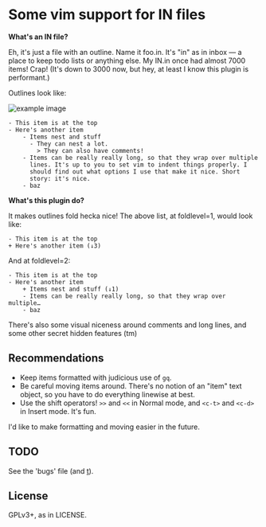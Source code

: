 Some vim support for IN files
=============================

**What's an IN file?**

Eh, it's just a file with an outline. Name it foo.in. It's "in" as in inbox
— a place to keep todo lists or anything else. My IN.in once had almost 7000
items! Crap! (It's down to 3000 now, but hey, at least I know this plugin
is performant.)

Outlines look like:

![example image](https://i.imgur.com/HrmuUgV.png)

    - This item is at the top
    - Here's another item
        - Items nest and stuff
          - They can nest a lot.
            > They can also have comments!
        - Items can be really really long, so that they wrap over multiple
          lines. It's up to you to set vim to indent things properly. I
          should find out what options I use that make it nice. Short
          story: it's nice.
        - baz

**What's this plugin do?**

It makes outlines fold hecka nice! The above list, at foldlevel=1, would look like:

    - This item is at the top
    + Here's another item (↓3)

And at foldlevel=2:

    - This item is at the top
    - Here's another item
        + Items nest and stuff (↓1)
        - Items can be really really long, so that they wrap over multiple…
        - baz


There's also some visual niceness around comments and long lines, and some
other secret hidden features (tm)

Recommendations
--------------

* Keep items formatted with judicious use of `gq`.
* Be careful moving items around. There's no notion of an "item" text
  object, so you have to do everything linewise at best.
* Use the shift operators! `>>` and `<<` in Normal mode, and `<c-t>` and
  `<c-d>` in Insert mode. It's fun.

I'd like to make formatting and moving easier in the future.

TODO
----

See the 'bugs' file (and [t](https://github.com/sjl/t)).


License
-------

GPLv3+, as in LICENSE.
